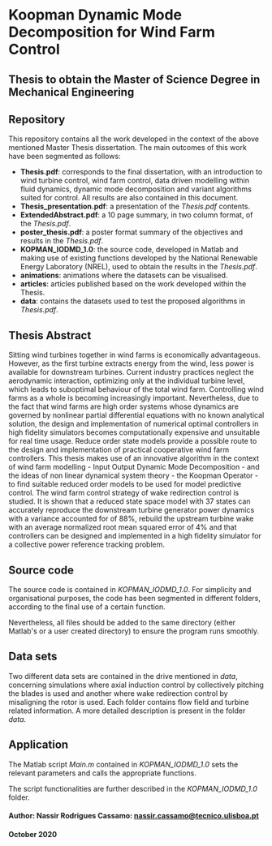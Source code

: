 # Koopman Dynamic Mode Decomposition for Wind Farm Control

## Thesis to obtain the Master of Science Degree in Mechanical Engineering

## Repository
This repository contains all the work developed in the context of the above mentioned Master Thesis dissertation. The main outcomes of this work have been segmented as follows:
* **Thesis.pdf**: corresponds to the final dissertation, with an introduction to wind turbine control, wind farm control, data driven modelling within fluid dynamics, dynamic mode decomposition and variant algorithms suited for control. All results are also contained in this document.
* **Thesis_presentation.pdf**: a presentation of the *Thesis.pdf* contents.
* **ExtendedAbstract.pdf**: a 10 page summary, in two column format, of the *Thesis.pdf*.
* **poster_thesis.pdf**: a poster format summary of the objectives and results in the *Thesis.pdf*.
* **KOPMAN_IODMD_1.0**: the source code, developed in Matlab and making use of existing functions developed by the National Renewable Energy Laboratory (NREL), used to obtain the results in the *Thesis.pdf*.
* **animations**: animations where the datasets can be visualised.
* **articles**: articles published based on the work developed within the Thesis.
* **data**: contains the datasets used to test the proposed algorithms in *Thesis.pdf*.

## Thesis Abstract
Sitting wind turbines together in wind farms is economically advantageous. However, as the first turbine extracts energy from the wind, less power is available for downstream turbines. Current industry practices neglect the aerodynamic interaction, optimizing only at the individual turbine level, which leads to suboptimal behaviour of the total wind farm. Controlling wind farms as a whole is becoming increasingly important. Nevertheless, due to the fact that wind farms are high order systems whose dynamics are governed by nonlinear partial differential equations with no known analytical solution, the design and implementation of numerical optimal controllers in high fidelity simulators becomes computationally expensive and unsuitable for real time usage. Reduce order state models provide a possible route to the design and implementation of practical cooperative wind farm controllers. This thesis makes use of an innovative algorithm in the context of wind farm modelling - Input Output Dynamic Mode Decomposition - and the ideas of non linear dynamical system theory - the Koopman Operator - to find suitable reduced order models to be used for model predictive control. The wind farm control strategy of wake redirection control is studied. It is shown that a reduced state space model with 37 states can accurately reproduce the downstream turbine generator power dynamics with a variance accounted for of 88%, rebuild the upstream turbine wake with an average normalized root mean squared error of 4% and that controllers can be designed and implemented in a high fidelity simulator for a collective power reference tracking problem.

## Source code
The source code is contained in *KOPMAN_IODMD_1.0*. For simplicity and organisational purposes, the code has been segmented in different folders, according to the final use of a certain function.

Nevertheless, all files should be added to the same directory (either Matlab's or a user created directory) to ensure the program runs smoothly.

## Data sets
Two different data sets are contained in the drive mentioned in *data*, concerning simulations where axial induction control by collectively pitching the blades is used and another where wake redirection control by misaligning the rotor is used. Each folder contains flow field and turbine related information. A more detailed description is present in the folder *data*.

## Application 
The Matlab script *Main.m* contained in *KOPMAN_IODMD_1.0* sets the relevant parameters and calls the appropriate functions. 

The script functionalities are further described in the *KOPMAN_IODMD_1.0* folder.

#### Author: Nassir Rodrigues Cassamo: nassir.cassamo@tecnico.ulisboa.pt
#### October 2020




